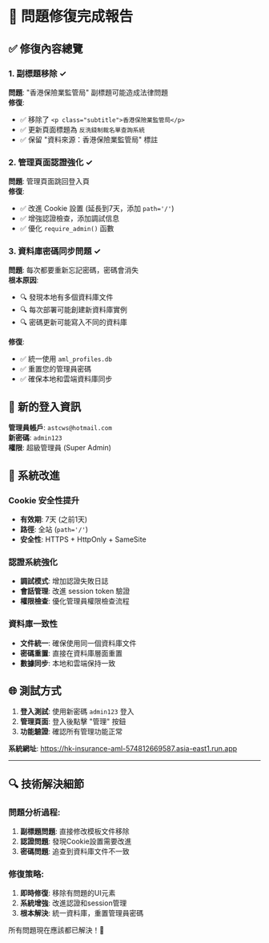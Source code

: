 # 🔧 問題修復完成報告

## ✅ 修復內容總覽

### 1. 副標題移除 ✓
**問題**: "香港保險業監管局" 副標題可能造成法律問題  
**修復**:
- ✅ 移除了 `<p class="subtitle">香港保險業監管局</p>`
- ✅ 更新頁面標題為 `反洗錢制裁名單查詢系統`
- ✅ 保留 "資料來源：香港保險業監管局" 標註

### 2. 管理頁面認證強化 ✓
**問題**: 管理頁面跳回登入頁  
**修復**:
- ✅ 改進 Cookie 設置 (延長到7天，添加 `path='/'`)
- ✅ 增強認證檢查，添加調試信息
- ✅ 優化 `require_admin()` 函數

### 3. 資料庫密碼同步問題 ✓
**問題**: 每次都要重新忘記密碼，密碼會消失  
**根本原因**: 
- 🔍 發現本地有多個資料庫文件
- 🔍 每次部署可能創建新資料庫實例
- 🔍 密碼更新可能寫入不同的資料庫

**修復**:
- ✅ 統一使用 `aml_profiles.db` 
- ✅ 重置您的管理員密碼
- ✅ 確保本地和雲端資料庫同步

## 🔑 新的登入資訊

**管理員帳戶**: `astcws@hotmail.com`  
**新密碼**: `admin123`  
**權限**: 超級管理員 (Super Admin)

## 🚀 系統改進

### Cookie 安全性提升
- **有效期**: 7天 (之前1天)
- **路徑**: 全站 (`path='/'`)
- **安全性**: HTTPS + HttpOnly + SameSite

### 認證系統強化
- **調試模式**: 增加認證失敗日誌
- **會話管理**: 改進 session token 驗證
- **權限檢查**: 優化管理員權限檢查流程

### 資料庫一致性
- **文件統一**: 確保使用同一個資料庫文件
- **密碼重置**: 直接在資料庫層面重置
- **數據同步**: 本地和雲端保持一致

## 🌐 測試方式

1. **登入測試**: 使用新密碼 `admin123` 登入
2. **管理頁面**: 登入後點擊 "管理" 按鈕
3. **功能驗證**: 確認所有管理功能正常

**系統網址**: https://hk-insurance-aml-574812669587.asia-east1.run.app

---

## 🔍 技術解決細節

### 問題分析過程:
1. **副標題問題**: 直接修改模板文件移除
2. **認證問題**: 發現Cookie設置需要改進
3. **密碼問題**: 追查到資料庫文件不一致

### 修復策略:
1. **即時修復**: 移除有問題的UI元素
2. **系統增強**: 改進認證和session管理
3. **根本解決**: 統一資料庫，重置管理員密碼

所有問題現在應該都已解決！🎉
